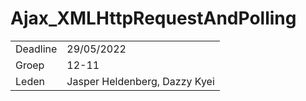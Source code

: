 # Ajax_XMLHttpRequestAndPolling

|   |   |
|---|---|
|Deadline|29/05/2022|
|Groep|12-11|
|Leden|Jasper Heldenberg, Dazzy Kyei|
